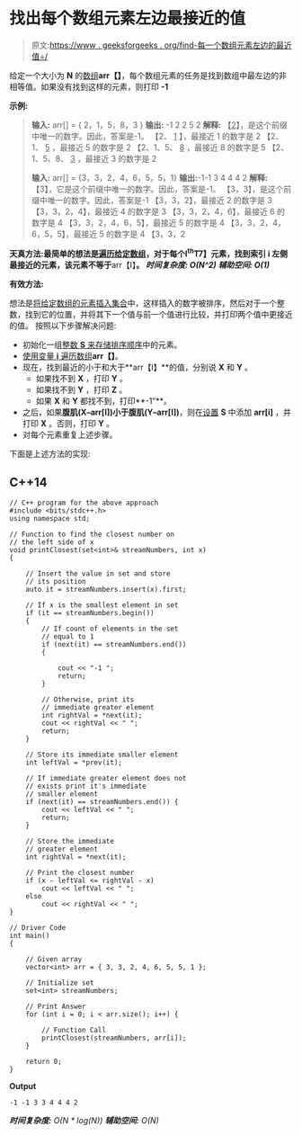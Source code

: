 # 找出每个数组元素左边最接近的值

> 原文:[https://www . geeksforgeeks . org/find-每一个数组元素左边的最近值÷/](https://www.geeksforgeeks.org/find-the-nearest-value-present-on-the-left-of-every-array-element/)

给定一个大小为 **N** 的[数组](https://www.geeksforgeeks.org/array-data-structure/)**arr【】**，每个数组元素的任务是找到数组中最左边的非相等值。如果没有找到这样的元素，则打印 **-1**

**示例:**

> **输入:** arr[] = { 2，1，5，8，3 }
> **输出:** -1 2 2 5 2
> **解释:**
> 【<u>2</u>】，是这个前缀中唯一的数字。因此，答案是-1。
> 【2、 <u>1</u> 】，最接近 1 的数字是 2
> 【2、1、 <u>5</u> ，最接近 5 的数字是 2
> 【2、1、5、 <u>8</u> ，最接近 8 的数字是 5
> 【2、1、5、8、 <u>3</u> ，最接近 3 的数字是 2
> 
> **输入:** arr[] = {3，3，2，4，6，5，5，1}
> **输出:**-1-1 3 4 4 4 2
> **解释:**
> 【3】，它是这个前缀中唯一的数字。因此，答案是-1。
> 【3，3】，是这个前缀中唯一的数字。因此，答案是-1
> 【3，3，2】，最接近 2 的数字是 3
> 【3，3，2，4】，最接近 4 的数字是 3
> 【3，3，2，4，6】，最接近 6 的数字是 4
> 【3，3，2，4，6，5】，最接近 5 的数字是 4
> 【3，3，2，4，6，5，5】，最接近 5 的数字是 4
> 【3，3，2

**天真方法:**最简单的想法是[遍历给定数组](https://www.geeksforgeeks.org/c-program-to-traverse-an-array/)，对于每个**I<sup>th</sup>T7】元素，找到索引 **i** 左侧最接近的元素，该元素不等于**arr【I】**。
***时间复杂度:** O(N^2)*
***辅助空间:** O(1)***

**有效方法:**

想法是[将给定数组的元素插入](https://www.geeksforgeeks.org/set-insert-function-in-c-stl/)[集合](https://www.geeksforgeeks.org/set-in-cpp-stl/)中，这样插入的数字被排序，然后对于一个整数，找到它的位置，并将其下一个值与前一个值进行比较，并打印两个值中更接近的值。
按照以下步骤解决问题:

*   初始化一组[整数 **S** 来存储](https://www.geeksforgeeks.org/sorting-vector-of-pairs-in-c-set-1-sort-by-first-and-second/)[排序顺序](https://www.geeksforgeeks.org/print-elements-sorted-order-row-culumn-wise-sorted-matrix/)中的元素。
*   [使用变量 **i** 遍历数组](https://www.geeksforgeeks.org/c-program-to-traverse-an-array/)**arr【】**。
*   现在，找到最近的小于和大于**arr【I】**的值，分别说 **X** 和 **Y** 。
    *   如果找不到 **X** ，打印 **Y** 。
    *   如果找不到 **Y** ，打印 **Z** 。
    *   如果 **X** 和 **Y** 都找不到，打印**-1”**。
*   之后，如果**腹肌(X–arr[I])**小于**腹肌(Y–arr[I])**，则在[设置](https://www.geeksforgeeks.org/set-in-cpp-stl/) **S** 中添加 **arr[i]** ，并打印 **X** 。否则，打印 **Y** 。
*   对每个元素重复上述步骤。

下面是上述方法的实现:

## C++14

```
// C++ program for the above approach
#include <bits/stdc++.h>
using namespace std;

// Function to find the closest number on
// the left side of x
void printClosest(set<int>& streamNumbers, int x)
{

    // Insert the value in set and store
    // its position
    auto it = streamNumbers.insert(x).first;

    // If x is the smallest element in set
    if (it == streamNumbers.begin())
    {
        // If count of elements in the set
        // equal to 1
        if (next(it) == streamNumbers.end())
        {

            cout << "-1 ";
            return;
        }

        // Otherwise, print its
        // immediate greater element
        int rightVal = *next(it);
        cout << rightVal << " ";
        return;
    }

    // Store its immediate smaller element
    int leftVal = *prev(it);

    // If immediate greater element does not
    // exists print it's immediate
    // smaller element
    if (next(it) == streamNumbers.end()) {
        cout << leftVal << " ";
        return;
    }

    // Store the immediate
    // greater element
    int rightVal = *next(it);

    // Print the closest number
    if (x - leftVal <= rightVal - x)
        cout << leftVal << " ";
    else
        cout << rightVal << " ";
}

// Driver Code
int main()
{

    // Given array
    vector<int> arr = { 3, 3, 2, 4, 6, 5, 5, 1 };

    // Initialize set
    set<int> streamNumbers;

    // Print Answer
    for (int i = 0; i < arr.size(); i++) {

        // Function Call
        printClosest(streamNumbers, arr[i]);
    }

    return 0;
}
```

**Output**

```
-1 -1 3 3 4 4 4 2 
```

***时间复杂度:** O(N * log(N))*
***辅助空间:** O(N)*